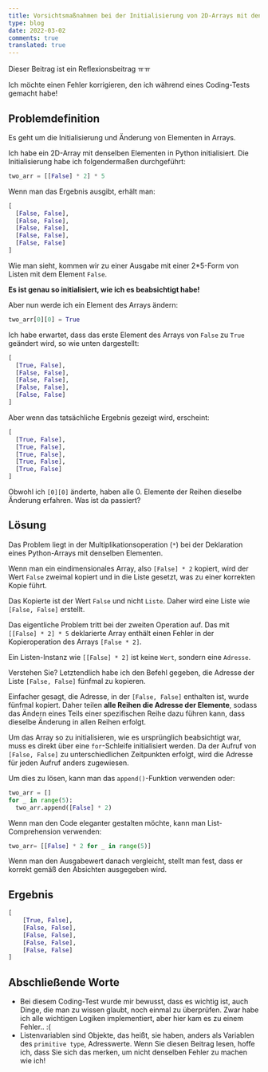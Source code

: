 ```yaml
---
title: Vorsichtsmaßnahmen bei der Initialisierung von 2D-Arrays mit denselben Elementen
type: blog
date: 2022-03-02
comments: true
translated: true
---
```


Dieser Beitrag ist ein Reflexionsbeitrag ㅠㅠ

Ich möchte einen Fehler korrigieren, den ich während eines Coding-Tests gemacht habe!

## Problemdefinition

Es geht um die Initialisierung und Änderung von Elementen in Arrays.

Ich habe ein 2D-Array mit denselben Elementen in Python initialisiert. Die Initialisierung habe ich folgendermaßen durchgeführt:

```python
two_arr = [[False] * 2] * 5
```

Wenn man das Ergebnis ausgibt, erhält man:

```python
[
  [False, False], 
  [False, False], 
  [False, False], 
  [False, False], 
  [False, False]
]
```

Wie man sieht, kommen wir zu einer Ausgabe mit einer 2*5-Form von Listen mit dem Element `False`. 

**Es ist genau so initialisiert, wie ich es beabsichtigt habe!**

Aber nun werde ich ein Element des Arrays ändern:

```python
two_arr[0][0] = True
```

Ich habe erwartet, dass das erste Element des Arrays von `False` zu `True` geändert wird, so wie unten dargestellt:

```python
[
  [True, False], 
  [False, False], 
  [False, False], 
  [False, False], 
  [False, False]
]
```

Aber wenn das tatsächliche Ergebnis gezeigt wird, erscheint:

```python
[
  [True, False], 
  [True, False], 
  [True, False], 
  [True, False], 
  [True, False]
]
```

Obwohl ich `[0][0]` änderte, haben alle 0. Elemente der Reihen dieselbe Änderung erfahren. Was ist da passiert?

## Lösung

Das Problem liegt in der Multiplikationsoperation (`*`) bei der Deklaration eines Python-Arrays mit denselben Elementen.

Wenn man ein eindimensionales Array, also `[False] * 2` kopiert, wird der Wert `False` zweimal kopiert und in die Liste gesetzt, was zu einer korrekten Kopie führt. 

Das Kopierte ist der Wert `False` und nicht `Liste`. Daher wird eine Liste wie `[False, False]` erstellt.

Das eigentliche Problem tritt bei der zweiten Operation auf. Das mit `[[False] * 2] * 5` deklarierte Array enthält einen Fehler in der Kopieroperation des Arrays `[False * 2]`.

Ein Listen-Instanz wie `[[False] * 2]` ist keine `Wert`, sondern eine `Adresse`.

Verstehen Sie? Letztendlich habe ich den Befehl gegeben, die Adresse der Liste `[False, False]` fünfmal zu kopieren.

Einfacher gesagt, die Adresse, in der `[False, False]` enthalten ist, wurde fünfmal kopiert. Daher teilen **alle Reihen die Adresse der Elemente**, sodass das Ändern eines Teils einer spezifischen Reihe dazu führen kann, dass dieselbe Änderung in allen Reihen erfolgt.

Um das Array so zu initialisieren, wie es ursprünglich beabsichtigt war, muss es direkt über eine `for`-Schleife initialisiert werden. Da der Aufruf von `[False, False]` zu unterschiedlichen Zeitpunkten erfolgt, wird die Adresse für jeden Aufruf anders zugewiesen.

Um dies zu lösen, kann man das `append()`-Funktion verwenden oder:

```python
two_arr = []
for _ in range(5):
  two_arr.append([False] * 2)
```

Wenn man den Code eleganter gestalten möchte, kann man List-Comprehension verwenden:

```python
two_arr= [[False] * 2 for _ in range(5)]
```

Wenn man den Ausgabewert danach vergleicht, stellt man fest, dass er korrekt gemäß den Absichten ausgegeben wird.

## Ergebnis

```python
[
    [True, False], 
    [False, False], 
    [False, False], 
    [False, False], 
    [False, False]
]
```

## Abschließende Worte
- Bei diesem Coding-Test wurde mir bewusst, dass es wichtig ist, auch Dinge, die man zu wissen glaubt, noch einmal zu überprüfen. Zwar habe ich alle wichtigen Logiken implementiert, aber hier kam es zu einem Fehler.. :(
- Listenvariablen sind Objekte, das heißt, sie haben, anders als Variablen des `primitive type`, Adresswerte. Wenn Sie diesen Beitrag lesen, hoffe ich, dass Sie sich das merken, um nicht denselben Fehler zu machen wie ich!
